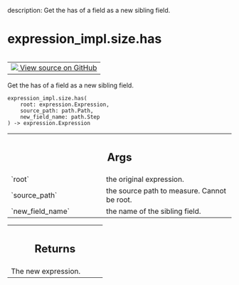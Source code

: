 description: Get the has of a field as a new sibling field.

<div itemscope itemtype="http://developers.google.com/ReferenceObject">
<meta itemprop="name" content="expression_impl.size.has" />
<meta itemprop="path" content="Stable" />
</div>

# expression_impl.size.has

<!-- Insert buttons and diff -->

<table class="tfo-notebook-buttons tfo-api nocontent" align="left">
<td>
  <a target="_blank" href="https://github.com/google/struct2tensor/blob/master/struct2tensor/expression_impl/size.py#L72-L89">
    <img src="https://www.tensorflow.org/images/GitHub-Mark-32px.png" />
    View source on GitHub
  </a>
</td>
</table>



Get the has of a field as a new sibling field.

<pre class="devsite-click-to-copy prettyprint lang-py tfo-signature-link">
<code>expression_impl.size.has(
    root: expression.Expression,
    source_path: path.Path,
    new_field_name: path.Step
) -> expression.Expression
</code></pre>



<!-- Placeholder for "Used in" -->


<!-- Tabular view -->
 <table class="responsive fixed orange">
<colgroup><col width="214px"><col></colgroup>
<tr><th colspan="2"><h2 class="add-link">Args</h2></th></tr>

<tr>
<td>
`root`
</td>
<td>
the original expression.
</td>
</tr><tr>
<td>
`source_path`
</td>
<td>
the source path to measure. Cannot be root.
</td>
</tr><tr>
<td>
`new_field_name`
</td>
<td>
the name of the sibling field.
</td>
</tr>
</table>



<!-- Tabular view -->
 <table class="responsive fixed orange">
<colgroup><col width="214px"><col></colgroup>
<tr><th colspan="2"><h2 class="add-link">Returns</h2></th></tr>
<tr class="alt">
<td colspan="2">
The new expression.
</td>
</tr>

</table>

